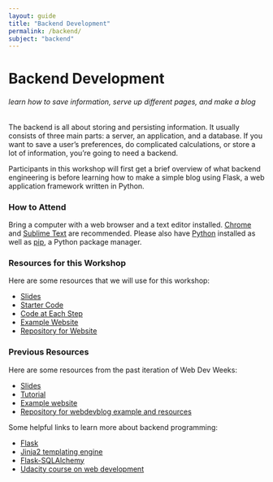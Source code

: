 ```yaml
---
layout: guide
title: "Backend Development"
permalink: /backend/
subject: "backend"
---
```


# Backend Development

###### learn how to save information, serve up different pages, and make a blog

The backend is all about storing and persisting information.  It usually consists of three main parts: a server, an application, and a database. If you want to save a user’s preferences, do complicated calculations, or store a lot of information, you’re going to need a backend.

Participants in this workshop will first get a brief overview of what backend engineering is before learning how to make a simple blog using Flask, a web application framework written in Python. 

### How to Attend

<!--
This workshop will be held on Saturday, November 7th at 5:00 p.m. in the Windows
Cluster in Wean.
-->

Bring a computer with a web browser and a text editor installed. [Chrome](https://www.google.com/chrome/browser/desktop/index.html) and [Sublime Text](http://www.sublimetext.com/) are recommended.  Please also have [Python](https://www.python.org/downloads/) installed as well as [pip](https://pip.pypa.io/en/stable/installing/), a Python package manager. 

### Resources for this Workshop

Here are some resources that we will use for this workshop:

- [Slides](f15/slides.pdf)
- [Starter Code](f15/wdwdemo.zip)
- [Code at Each Step](https://github.com/bryanyan/flasktalk/tree/master/resources)
- [Example Website](http://flasktalk.herokuapp.com)
- [Repository for Website](https://github.com/bryanyan/flasktalk)

### Previous Resources

Here are some resources from the past iteration of Web Dev Weeks:

- [Slides](https://github.com/anbenson/webdevblog/raw/master/resources/WebDevWeeks-Backend.pdf)
- [Tutorial](https://docs.google.com/document/d/1dUa36KFGPPwruOIOxDfKkVyqf5ZboZ0AiHdyNYniFWA/edit?pli=1)
- [Example website](http://webdevblog.herokuapp.com/)
- [Repository for webdevblog example and resources](https://github.com/anbenson/webdevblog)

Some helpful links to learn more about backend programming:

- [Flask](http://flask.pocoo.org/)
- [Jinja2 templating engine](http://jinja.pocoo.org/)
- [Flask-SQLAlchemy](http://pythonhosted.org/Flask-SQLAlchemy/quickstart.html)
- [Udacity course on web development](https://www.udacity.com/course/cs253)
